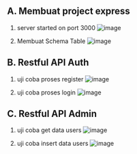 A. Membuat project express
-
1. server started on port 3000
![image](https://github.com/user-attachments/assets/ec48d9bd-f04e-4638-8d6d-129df31e1542)

2. Membuat Schema Table
![image](https://github.com/user-attachments/assets/a5baf205-e8b0-4831-8332-7eb8b4e3c907)

B. Restful API Auth
-
1. uji coba proses register
![image](https://github.com/user-attachments/assets/bb28e30d-9c51-4f2f-8b85-ddf7ff968b69)

2. uji coba proses login
![image](https://github.com/user-attachments/assets/156e68c4-782e-4498-b54b-0c8dd6a590da)

C. Restful API Admin
-
1. uji coba get data users
![image](https://github.com/user-attachments/assets/25e7ade1-ecc9-4391-96a2-eec2aef6404a)

2. uji coba insert data users
![image](https://github.com/user-attachments/assets/d774b473-989a-4494-a76c-5bbd5b36fa9d)
